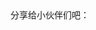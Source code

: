 <div class="shareto">
<span class="hidden-xs">分享给小伙伴们吧：</span>
<div class="bdsharebuttonbox" data-tag="share_1">
	<a class="bds_tsina" data-cmd="tsina" href="#"></a>
	<a class="bds_renren" data-cmd="renren" href="#"></a>
	<a class="bds_qzone" data-cmd="qzone" href="#"></a>
	<a class="bds_tqq" data-cmd="tqq" href="#"></a>
	<a class="bds_weixin" data-cmd="weixin" href="#"></a>
	<a class="bds_more" data-cmd="more" href="#"></a>
</div>
</div>
<script>
	function getImgs() {
		var all = document.getElementsByTagName('img');
		var elements = new Array();
		for (var e = 0; e < all.length; e++) {
			elements[elements.length] = all[e];
		}
		return elements;
	}

	var sharePicture;
	var imgs = getImgs();

	if(imgs != null && imgs.length > 0){
		sharePicture = imgs[0].src;
	}

	sharePicture = sharePicture || 'https://2s66lw.bl3301.livefilestore.com/y2pIlAqf_XWwsDHjEaTPBHGkXmKLncn3uUoXwx-ViqlHkaF8BT-1wp1teBnSgDDnVcu7MsqiOeARHr_LfRos5IJfaCkMLBqp-L9NX7_9gpIDvU_cwqRQ0PCaOwVN1_rDQCeIijX4pW8dIhZxLcy_j_TQQ/h_large_LtVW_53710001b3612f76.jpg';

	var shareText = document.title;
	var shareUrl = window.location.href;
	var myList = document.getElementsByTagName("p");
	var shareDesc;

	for(var i = 0; i < myList.length; i++) {
		shareDesc += myList[i].innerHTML;
		if(shareDesc.length > 50)
			break;
	}
	if(shareDesc.length > 50){
		shareDesc = shareDesc.slice(9, 50);
	}
	shareDesc += "……";

	window._bd_share_config = {
		common : {
			bdText : shareText,
			bdUrl : shareUrl,
			bdPic : sharePicture,
			bdDesc : shareDesc
		},
		share : [{
			"tag" : "share_1",
			"bdSize" : 32
		}]
	}
	with(document)0[(getElementsByTagName('head')[0]||body).appendChild(createElement('script')).src='http://bdimg.share.baidu.com/static/api/js/share.js?cdnversion='+~(-new Date()/36e5)];
</script>
